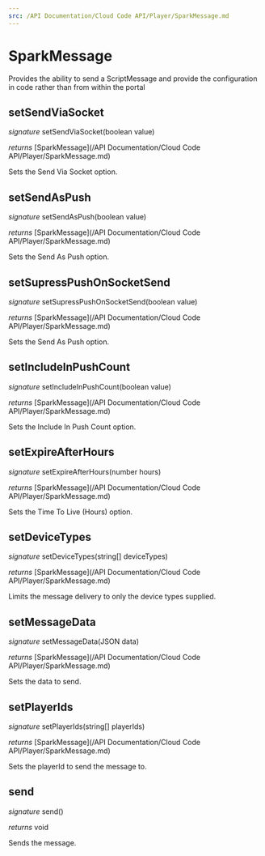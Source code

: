 ```yaml
---
src: /API Documentation/Cloud Code API/Player/SparkMessage.md
---
```


# SparkMessage

Provides the ability to send a ScriptMessage and provide the configuration in code rather than from within the portal 


## setSendViaSocket
_signature_ setSendViaSocket(boolean value)</p>
_returns_ [SparkMessage](/API Documentation/Cloud Code API/Player/SparkMessage.md)</p>
Sets the Send Via Socket option.

## setSendAsPush
_signature_ setSendAsPush(boolean value)</p>
_returns_ [SparkMessage](/API Documentation/Cloud Code API/Player/SparkMessage.md)</p>
Sets the Send As Push option.

## setSupressPushOnSocketSend
_signature_ setSupressPushOnSocketSend(boolean value)</p>
_returns_ [SparkMessage](/API Documentation/Cloud Code API/Player/SparkMessage.md)</p>
Sets the Send As Push option.

## setIncludeInPushCount
_signature_ setIncludeInPushCount(boolean value)</p>
_returns_ [SparkMessage](/API Documentation/Cloud Code API/Player/SparkMessage.md)</p>
Sets the Include In Push Count option.

## setExpireAfterHours
_signature_ setExpireAfterHours(number hours)</p>
_returns_ [SparkMessage](/API Documentation/Cloud Code API/Player/SparkMessage.md)</p>
Sets the Time To Live (Hours) option.

## setDeviceTypes
_signature_ setDeviceTypes(string[] deviceTypes)</p>
_returns_ [SparkMessage](/API Documentation/Cloud Code API/Player/SparkMessage.md)</p>
Limits the message delivery to only the device types supplied.

## setMessageData
_signature_ setMessageData(JSON data)</p>
_returns_ [SparkMessage](/API Documentation/Cloud Code API/Player/SparkMessage.md)</p>
Sets the data to send.

## setPlayerIds
_signature_ setPlayerIds(string[] playerIds)</p>
_returns_ [SparkMessage](/API Documentation/Cloud Code API/Player/SparkMessage.md)</p>
Sets the playerId to send the message to.

## send
_signature_ send()</p>
_returns_ void</p>
Sends the message.

